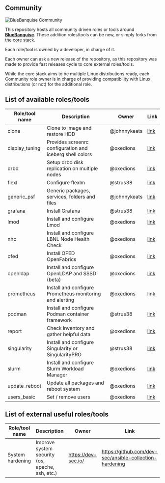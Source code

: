 ## Community

![BlueBanquise Community](resources/pictures/BlueBanquise_Community_logo_large.png)

This repository hosts all community driven roles or tools around [**BlueBanquise**](https://github.com/bluebanquise/bluebanquise). These addition roles/tools can be new, or simply forks from the [core stack](https://github.com/bluebanquise/bluebanquise/tree/master/roles).

Each role/tool is owned by a developer, in charge of it.

Each owner can ask a new release of the repository, as this repository was made to provide fast releases cycle to core external roles/tools.

While the core stack aims to be multiple Linux distributions ready, each Community role owner is in charge of providing compatibility with Linux distributions (or not) for the additional role.

## List of available roles/tools

| Role/tool name        | Description                                              | Owner           | Link                                |
| --------------------- | -------------------------------------------------------- | --------------- | ----------------------------------- |
| clone                 | Clone to image and restore HDD                           | @johnnykeats    | [link](roles/clone/)                |
| display_tuning        | Provides screenrc configuration and iceberg shell colors | @oxedions       | [link](roles/display_tuning/)       |
| drbd                  | Setup drbd disk replication on multiple nodes            | @oxedions       | [link](roles/drbd/)                 |
| flexl                 | Configure flexlm                                         | @strus38        | [link](roles/flexlm/)               |
| generic_psf           | Generic packages, services, folders and files            | @johnnykeats    | [link](roles/generic_psf/)          |
| grafana               | Install Grafana                                          | @strus38        | [link](roles/grafana/)              |
| lmod                  | Install and configure Lmod                               | @oxedions       | [link](roles/lmod/)                 |
| nhc                   | Install and configure LBNL Node Health Check             | @oxedions       | [link](roles/nhc/)                  |
| ofed                  | Install OFED OpenFabrics                                 | @oxedions       | [link](roles/ofed/)                 |
| openldap              | Install and configure OpenLDAP and SSSD (beta)           | @oxedions       | [link](roles/openldap/)             |
| prometheus            | Install and configure Prometheus monitoring and alerting | @oxedions       | [link](roles/prometheus/)           |
| podman                | Install and configure Podman container framework         | @strus38        | [link](roles/podman/)               |
| report                | Check inventory and gather helpful data                  | @oxedions       | [link](roles/report/)               |
| singularity           | Install and configure Singularity or SingularityPRO      | @strus38        | [link](roles/singularity/)          |
| slurm                 | Install and configure Slurm Workload Manager             | @oxedions       | [link](roles/slurm/)                |
| update_reboot         | Update all packages and reboot system                    | @oxedions       | [link](roles/update_reboot/)        |
| users_basic           | Set / remove users                                       | @oxedions       | [link](roles/users_basic/)          |

## List of external useful roles/tools

| Role/tool name        | Description                                              | Owner               | Link                                                    |
| --------------------- | -------------------------------------------------------- | ------------------- | ------------------------------------------------------- |
| System hardening      | Improve system security (os, apache, ssh, etc.)          | https://dev-sec.io/ | https://github.com/dev-sec/ansible-collection-hardening |
